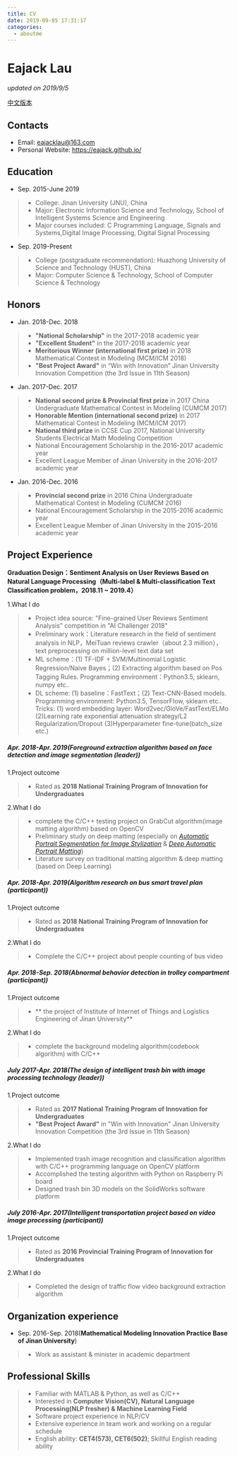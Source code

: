 ```yaml
---
title: CV
date: 2019-09-05 17:31:17
categories:
  - aboutme
---
```


# Eajack Lau
*updated on 2019/9/5*

[中文版本](https://eajack.github.io/aboutMe_zh/)

## Contacts
- Email: eajacklau@163.com
- Personal Website: https://eajack.github.io/

## Education
- Sep. 2015-June 2019
>* College: Jinan University (JNU), China
>* Major: Electronic Information Science and Technology, School of Intelligent Systems Science and Engineering
>* Major courses included: C Programming Language, Signals and Systems,Digital Image Processing, Digital Signal Processing

- Sep. 2019-Present

> - College (postgraduate recommendation): Huazhong University of Science and Technology (HUST), China
> - Major: Computer Science & Technology, School of Computer Science & Technology

## Honors
* Jan. 2018-Dec. 2018
>* **"National Scholarship"** in the 2017-2018 academic year
>* **"Excellent Student"** in the 2017-2018 academic year
>* **Meritorious Winner (international first prize)** in 2018 Mathematical Contest in Modeling (MCM/ICM 2018)
>* **"Best Project Award"** in “Win with Innovation” Jinan University Innovation Competition (the 3rd Issue in 11th Season)

- Jan. 2017-Dec. 2017
>* **National second prize & Provincial first prize** in 2017 China Undergraduate Mathematical Contest in Modeling (CUMCM 2017)
>* **Honorable Mention (international second prize)** in 2017 Mathematical Contest in Modeling (MCM/ICM 2017)
>* **National third prize** in CCSE Cup 2017, National University Students Electrical Math Modeling Competition
>* National Encouragement Scholarship in the 2016-2017 academic year
>* Excellent League Member of Jinan University in the 2016-2017 academic year

- Jan. 2016-Dec. 2016
>* **Provincial second prize** in 2016 China Undergraduate Mathematical Contest in Modeling (CUMCM 2016)
>* National Encouragement Scholarship in the 2015-2016 academic year
>* Excellent League Member of Jinan University in the 2015-2016 academic year

## Project Experience

**Graduation Design：Sentiment Analysis on User Reviews Based on Natural Language Processing（Multi-label & Multi-classification Text Classification problem，2018.11 ~ 2019.4）**

 1.What I do

> - Project idea source:  "Fine-grained User Reviews Sentiment Analysis" competition in "AI Challenger 2018" 
> - Preliminary work：Literature research in the field of sentiment analysis in NLP，MeiTuan reviews crawler（about 2.3 million），text preprocessing on million-level text data set
> - ML scheme：(1) TF-IDF + SVM/Multinomial Logistic Regression/Naive Bayes；(2) Extracting
>   algorithm based on Pos Tagging Rules. Programming environment：Python3.5, sklearn, numpy etc..
> - DL scheme: (1) baseline：FastText；(2) Text-CNN-Based models. Programming environment: Python3.5, TensorFlow, sklearn etc.. Tricks: (1) word embedding layer: Word2vec/GloVe/FastText/ELMo (2)Learning rate exponential attenuation strategy/L2 Regularization/Dropout (3)Hyperparameter fine-tune(batch_size etc.) 

##### Apr. 2018-Apr. 2019(Foreground extraction algorithm based on face detection and image segmentation (leader))

1.Project outcome

>* Rated as **2018 National Training Program of Innovation for Undergraduates**

 2.What I do
>* complete the C/C++ testing project on GrabCut algorithm(image matting algorithm) based on OpenCV
>* Preliminary study on deep matting (especially on [*Automatic Portrait Segmentation for Image Stylization*](http://xiaoyongshen.me/webpage_portrait/index.html) & [*Deep Automatic Portrait Matting*](http://www.cse.cuhk.edu.hk/leojia/projects/automatting/index.html))
>* Literature survey on traditional matting algorithm & deep matting (based on Deep Learning)

##### Apr. 2018-Apr. 2019(Algorithm research on bus smart travel plan (participant))

1.Project outcome

>* Rated as **2018 National Training Program of Innovation for Undergraduates**

2.What I do

>* Complete the C/C++ project about  people counting of bus video

##### Apr. 2018-Sep. 2018(Abnormal behavior detection in trolley compartment (participant))

1.Project outcome
>* ** the project of Institute of Internet of Things and Logistics Engineering of Jinan University**

2.What I do
>* complete the background modeling algorithm(codebook algorithm) with C/C++

##### July 2017-Apr. 2018(The design of intelligent trash bin with image processing technology (leader))

1.Project outcome

>* Rated as **2017 National Training Program of Innovation for Undergraduates**
>* **"Best Project Award"** in "Win with Innovation" Jinan University Innovation Competition (the 3rd Issue in 11th Season)

2.What I do
>* Implemented trash image recognition and classification algorithm with C/C++ programming language on OpenCV platform
>* Accomplished the testing algorithm with Python on Raspberry Pi board
>* Designed trash bin 3D models on the SolidWorks software platform

##### July 2016-Apr. 2017(Intelligent transportation project based on video image processing (participant))

1.Project outcome

>* Rated as **2016 Provincial Training Program of Innovation for Undergraduates**

2.What I do
>* Completed the design of traffic flow video background extraction algorithm

## Organization experience
- Sep. 2016-Sep. 2018(**Mathematical Modeling Innovation Practice Base of Jinan University**)
> * Work as assistant & minister in academic department

## Professional Skills
>* Familiar with MATLAB & Python, as well as C/C++
>* Interested in **Computer Vision(CV), Natural Language Processing(NLP fresher) & Machine Learning Field**
>* Software project experience in NLP/CV
>* Extensive experience in team work and working on a regular schedule
>* English ability: **CET4(573), CET6(502)**; Skillful English reading ability